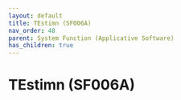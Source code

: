 ```yaml
---
layout: default
title: TEstimn (SF006A)
nav_order: 48
parent: System Function (Applicative Software)
has_children: true
---
```

# TEstimn (SF006A)
